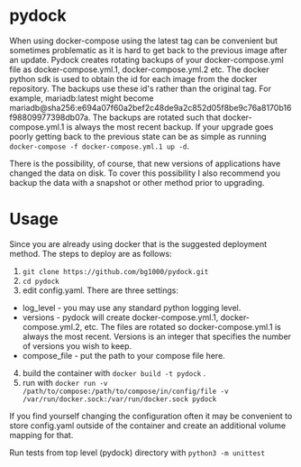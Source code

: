 # pydock

When using docker-compose using the latest tag can be convenient but sometimes problematic as it is hard to get back to the previous image after an update. Pydock creates rotating backups of your docker-compose.yml file as docker-compose.yml.1, docker-compose.yml.2 etc. The docker python sdk is used to obtain the id for each image from the docker repository. The backups use these id's rather than the original tag.  For example, mariadb:latest might become mariadb@sha256:e694a07f60a2bef2c48de9a2c852d05f8be9c76a8170b16f98809977398db07a. The backups are rotated such that docker-compose.yml.1 is always the most recent backup.  If your upgrade goes poorly getting back to the previous state can be as simple as running `docker-compose -f docker-compose.yml.1 up -d`.

There is the possibility, of course, that new versions of applications have changed the data on disk. To cover this possibility I also recommend you backup the data with a snapshot or other method prior to upgrading.


# Usage

Since you are already using docker that is the suggested deployment method.  The steps to deploy are as follows:

1. `git clone https://github.com/bg1000/pydock.git`
2. `cd pydock`
3. edit config.yaml.  There are three settings:
  - log_level - you may use any standard python logging level.
  - versions - pydock will create docker-compose.yml.1, docker-compose.yml.2, etc.  The files are rotated so docker-compose.yml.1 is always the most recent. Versions is an integer that specifies the number of versions you wish to keep.
  - compose_file - put the path to your compose file here.
 4. build the container with `docker build -t pydock` .
 5. run with `docker run -v /path/to/compose:/path/to/compose/in/config/file -v /var/run/docker.sock:/var/run/docker.sock pydock`

If you find yourself changing the configuration often it may be convenient to store config.yaml outside of the container and create an additional volume mapping for that.

 Run tests from top level (pydock) directory with `python3 -m unittest`
